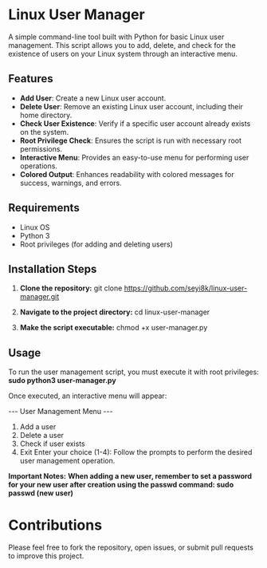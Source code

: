 # Linux User Manager

A simple command-line tool built with Python for basic Linux user management. This script allows you to add, delete, and check for the existence of users on your Linux system through an interactive menu.

## Features

- **Add User**: Create a new Linux user account.
- **Delete User**: Remove an existing Linux user account, including their home directory.
- **Check User Existence**: Verify if a specific user account already exists on the system.
- **Root Privilege Check**: Ensures the script is run with necessary root permissions.
- **Interactive Menu**: Provides an easy-to-use menu for performing user operations.
- **Colored Output**: Enhances readability with colored messages for success, warnings, and errors.

## Requirements

- Linux OS
- Python 3
- Root privileges (for adding and deleting users)

## Installation Steps

1.  **Clone the repository:**
    git clone https://github.com/seyi8k/linux-user-manager.git

2.  **Navigate to the project directory:**
    cd linux-user-manager

3.  **Make the script executable:**
    chmod +x user-manager.py

## Usage

To run the user management script, you must execute it with root privileges:
**sudo python3 user-manager.py**

Once executed, an interactive menu will appear:

--- User Management Menu ---
1. Add a user
2. Delete a user
3. Check if user exists
4. Exit
Enter your choice (1-4):
Follow the prompts to perform the desired user management operation.

**Important Notes:**
**When adding a new user, remember to set a password for your new user after creation using the passwd command: sudo passwd (new user)**

# Contributions
Please feel free to fork the repository, open issues, or submit pull requests to improve this project.